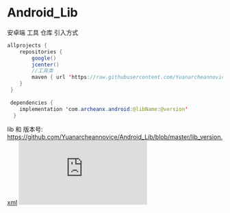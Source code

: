 # Android_Lib
安卓端 工具 仓库
引入方式
```java
allprojects {
    repositories {
        google()
        jcenter()
        //工具类
        maven { url 'https://raw.githubusercontent.com/Yuanarcheannovice/Android_Lib/master/maven' }
    }
 }
 
 dependencies {
    implementation 'com.archeanx.android:@libName:@version'
  }
```
lib 和 版本号:
https://github.com/Yuanarcheannovice/Android_Lib/blob/master/lib_version.xml
![](https://github.com/Yuanarcheannovice/Android_Lib/blob/master/lib_version.xml)
